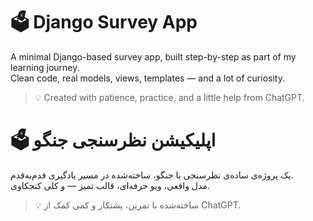 # 🗳️ Django Survey App

A minimal Django-based survey app, built step-by-step as part of my learning journey.  
Clean code, real models, views, templates — and a lot of curiosity.

> 💡 Created with patience, practice, and a little help from ChatGPT.

# 🗳️ اپلیکیشن نظرسنجی جنگو

یک پروژه‌ی ساده‌ی نظرسنجی با جنگو، ساخته‌شده در مسیر یادگیری قدم‌به‌قدم.  
مدل واقعی، ویو حرفه‌ای، قالب تمیز — و کلی کنجکاوی.

> 💡 ساخته‌شده با تمرین، پشتکار و کمی کمک از ChatGPT.
